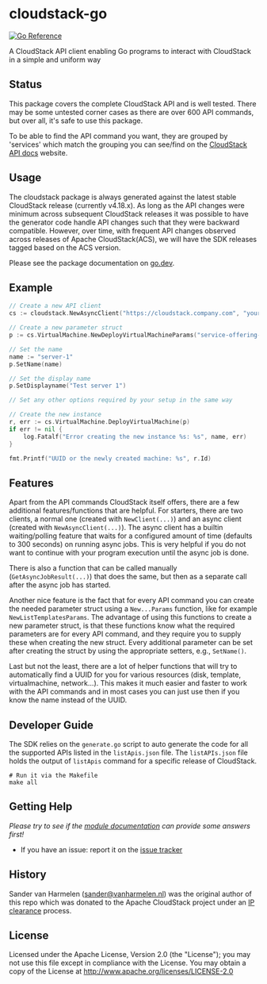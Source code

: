 # cloudstack-go

[![Go Reference](https://pkg.go.dev/badge/github.com/ablecloud-team/ablestack-mold-go/v2/cloudstack.svg)](https://pkg.go.dev/github.com/ablecloud-team/ablestack-mold-go/v2/cloudstack)

A CloudStack API client enabling Go programs to interact with CloudStack in a simple and uniform way

## Status

This package covers the complete CloudStack API and is well tested. There may be some untested corner cases as there are over 600 API commands, but over all, it's safe to use this package.

To be able to find the API command you want, they are grouped by 'services' which match the grouping you can see/find on the [CloudStack API docs](https://cloudstack.apache.org/api/apidocs-4.18/) website.

## Usage

The cloudstack package is always generated against the latest stable CloudStack release (currently v4.18.x). As long as the API changes were minimum across subsequent CloudStack releases it was possible to have the generator code handle API changes such that they were backward compatible.
However, over time, with frequent API changes observed across releases of Apache CloudStack(ACS), we will have the SDK releases tagged based on the ACS version.

Please see the package documentation on [go.dev](https://pkg.go.dev/github.com/ablecloud-team/ablestack-mold-go/v2/cloudstack).

## Example

```go
// Create a new API client
cs := cloudstack.NewAsyncClient("https://cloudstack.company.com", "your-api-key", "your-api-secret", false)

// Create a new parameter struct
p := cs.VirtualMachine.NewDeployVirtualMachineParams("service-offering-id", "template-id", "zone-id")

// Set the name
name := "server-1"
p.SetName(name)

// Set the display name
p.SetDisplayname("Test server 1")

// Set any other options required by your setup in the same way

// Create the new instance
r, err := cs.VirtualMachine.DeployVirtualMachine(p)
if err != nil {
	log.Fatalf("Error creating the new instance %s: %s", name, err)
}

fmt.Printf("UUID or the newly created machine: %s", r.Id)
```

## Features

Apart from the API commands CloudStack itself offers, there are a few additional features/functions that are helpful. For starters, there are two clients, a normal one (created with `NewClient(...)`) and an async client (created with `NewAsyncClient(...)`). The async client has a builtin waiting/polling feature that waits for a configured amount of time (defaults to 300 seconds) on running async jobs. This is very helpful if you do not want to continue with your program execution until the async job is done.

There is also a function that can be called manually (`GetAsyncJobResult(...)`) that does the same, but then as a separate call after the async job has started.

Another nice feature is the fact that for every API command you can create the needed parameter struct using a `New...Params` function, like for example `NewListTemplatesParams`. The advantage of using this functions to create a new parameter struct, is that these functions know what the required parameters are for every API command, and they require you to supply these when creating the new struct. Every additional parameter can be set after creating the struct by using the appropriate setters, e.g., `SetName()`.

Last but not the least, there are a lot of helper functions that will try to automatically find a UUID for you for various resources (disk, template, virtualmachine, network...). This makes it much easier and faster to work with the API commands and in most cases you can just use then if you know the name instead of the UUID.

## Developer Guide

The SDK relies on the `generate.go` script to auto generate the code for all the supported APIs listed in the `listApis.json` file.
The `listAPIs.json` file holds the output of `listApis` command for a specific release of CloudStack.

```
# Run it via the Makefile
make all

```

## Getting Help

_Please try to see if the [module documentation](https://pkg.go.dev/github.com/ablecloud-team/ablestack-mold-go/v2/cloudstack) can provide some answers first!_

- If you have an issue: report it on the [issue tracker](https://github.com/ablecloud-team/ablestack-mold-go/issues)

## History

Sander van Harmelen (<sander@vanharmelen.nl>) was the original author of this repo
which was donated to the Apache CloudStack project under an [IP
clearance](https://github.com/apache/cloudstack/issues/5159) process.

## License

Licensed under the Apache License, Version 2.0 (the "License"); you may not use
this file except in compliance with the License. You may obtain a copy of the
License at <http://www.apache.org/licenses/LICENSE-2.0>
